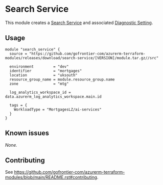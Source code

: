 # Search Service

This module creates a [Search Service](https://registry.terraform.io/providers/hashicorp/azurerm/latest/docs/resources/search_service) and associated [Diagnostic Setting](https://registry.terraform.io/providers/hashicorp/azurerm/latest/docs/resources/monitor_diagnostic_setting).

## Usage

```hcl
module "search_service" {
  source = "https://github.com/gofrontier-com/azurerm-terraform-modules/releases/download/search-service/[VERSION]/module.tar.gz//src"

  environment         = "dev"
  identifier          = "mortgages"
  location            = "uksouth"
  resource_group_name = module.resource_group.name
  zone                = "mtg"

  log_analytics_workspace_id = data.azurerm_log_analytics_workspace.main.id

  tags = {
    WorkloadType = "MortgagesLZ/ai-services"
  }
}
```

## Known issues

_None._

## Contributing

See <https://github.com/gofrontier-com/azurerm-terraform-modules/blob/main/README.rst#contributing>.
